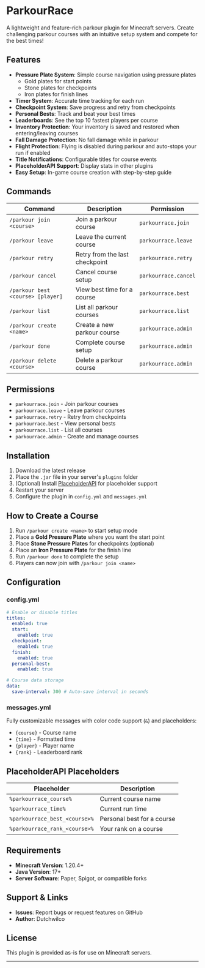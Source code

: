 # ParkourRace

A lightweight and feature-rich parkour plugin for Minecraft servers. Create challenging parkour courses with an intuitive setup system and compete for the best times!

## Features

- **Pressure Plate System**: Simple course navigation using pressure plates
  - Gold plates for start points
  - Stone plates for checkpoints
  - Iron plates for finish lines
- **Timer System**: Accurate time tracking for each run
- **Checkpoint System**: Save progress and retry from checkpoints
- **Personal Bests**: Track and beat your best times
- **Leaderboards**: See the top 10 fastest players per course
- **Inventory Protection**: Your inventory is saved and restored when entering/leaving courses
- **Fall Damage Protection**: No fall damage while in parkour
- **Flight Protection**: Flying is disabled during parkour and auto-stops your run if enabled
- **Title Notifications**: Configurable titles for course events
- **PlaceholderAPI Support**: Display stats in other plugins
- **Easy Setup**: In-game course creation with step-by-step guide

## Commands

| Command | Description | Permission |
|---------|-------------|------------|
| `/parkour join <course>` | Join a parkour course | `parkourrace.join` |
| `/parkour leave` | Leave the current course | `parkourrace.leave` |
| `/parkour retry` | Retry from the last checkpoint | `parkourrace.retry` |
| `/parkour cancel` | Cancel course setup | `parkourrace.cancel` |
| `/parkour best <course> [player]` | View best time for a course | `parkourrace.best` |
| `/parkour list` | List all parkour courses | `parkourrace.list` |
| `/parkour create <name>` | Create a new parkour course | `parkourrace.admin` |
| `/parkour done` | Complete course setup | `parkourrace.admin` |
| `/parkour delete <course>` | Delete a parkour course | `parkourrace.admin` |

## Permissions

- `parkourrace.join` - Join parkour courses
- `parkourrace.leave` - Leave parkour courses
- `parkourrace.retry` - Retry from checkpoints
- `parkourrace.best` - View personal bests
- `parkourrace.list` - List all courses
- `parkourrace.admin` - Create and manage courses

## Installation

1. Download the latest release
2. Place the `.jar` file in your server's `plugins` folder
3. (Optional) Install [PlaceholderAPI](https://www.spigotmc.org/resources/placeholderapi.6245/) for placeholder support
4. Restart your server
5. Configure the plugin in `config.yml` and `messages.yml`

## How to Create a Course

1. Run `/parkour create <name>` to start setup mode
2. Place a **Gold Pressure Plate** where you want the start point
3. Place **Stone Pressure Plates** for checkpoints (optional)
4. Place an **Iron Pressure Plate** for the finish line
5. Run `/parkour done` to complete the setup
6. Players can now join with `/parkour join <name>`

## Configuration

### config.yml
```yaml
# Enable or disable titles
titles:
  enabled: true
  start:
    enabled: true
  checkpoint:
    enabled: true
  finish:
    enabled: true
  personal-best:
    enabled: true

# Course data storage
data:
  save-interval: 300 # Auto-save interval in seconds
```

### messages.yml
Fully customizable messages with color code support (`&`) and placeholders:
- `{course}` - Course name
- `{time}` - Formatted time
- `{player}` - Player name
- `{rank}` - Leaderboard rank

## PlaceholderAPI Placeholders

| Placeholder | Description |
|-------------|-------------|
| `%parkourrace_course%` | Current course name |
| `%parkourrace_time%` | Current run time |
| `%parkourrace_best_<course>%` | Personal best for a course |
| `%parkourrace_rank_<course>%` | Your rank on a course |

## Requirements

- **Minecraft Version**: 1.20.4+
- **Java Version**: 17+
- **Server Software**: Paper, Spigot, or compatible forks

## Support & Links

- **Issues**: Report bugs or request features on GitHub
- **Author**: Dutchwilco

## License

This plugin is provided as-is for use on Minecraft servers.

---
